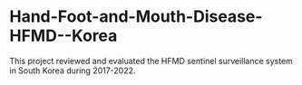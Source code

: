 # Hand-Foot-and-Mouth-Disease-HFMD--Korea
This project reviewed and evaluated the HFMD sentinel surveillance system in South Korea during 2017-2022.
